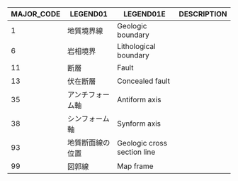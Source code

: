 | MAJOR_CODE | LEGEND01         | LEGEND01E                   | DESCRIPTION |
| ---------- | ---------------- | --------------------------- | ----------- |
| 1          | 地質境界線       | Geologic boundary           |             |
| 6          | 岩相境界         | Lithological boundary       |             |
| 11         | 断層             | Fault                       |             |
| 13         | 伏在断層         | Concealed fault             |             |
| 35         | アンチフォーム軸 | Antiform axis               |             |
| 38         | シンフォーム軸   | Synform axis                |             |
| 93         | 地質断面線の位置 | Geologic cross section line |             |
| 99         | 図郭線           | Map frame                   |
